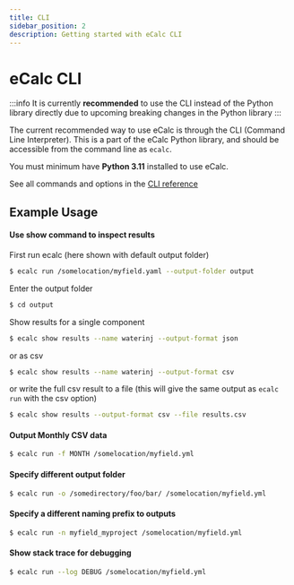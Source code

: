 ```yaml
---
title: CLI
sidebar_position: 2
description: Getting started with eCalc CLI
---
```

# eCalc CLI

:::info
It is currently **recommended** to use the CLI instead of the Python library directly due to upcoming breaking changes in the Python library
:::

The current recommended way to use eCalc is through the CLI (Command Line Interpreter). This is a part of the
eCalc Python library, and should be accessible from the command line as `ecalc`.

You must minimum have **Python 3.11** installed to use eCalc.

See all commands and options in the [CLI reference](/about/getting_started/cli/cli_reference.md)

## Example Usage

#### Use show command to inspect results

First run ecalc (here shown with default output folder)

~~~~~~~~bash
$ ecalc run /somelocation/myfield.yaml --output-folder output
~~~~~~~~

Enter the output folder

~~~~~~~~bash
$ cd output
~~~~~~~~

Show results for a single component

~~~~~~~~bash
$ ecalc show results --name waterinj --output-format json
~~~~~~~~

or as csv

~~~~~~~~bash
$ ecalc show results --name waterinj --output-format csv
~~~~~~~~

or write the full csv result to a file (this will give the same output as `ecalc run` with the csv option)

~~~~~~~~bash
$ ecalc show results --output-format csv --file results.csv
~~~~~~~~

#### Output Monthly CSV data
~~~~~~~~bash
$ ecalc run -f MONTH /somelocation/myfield.yml
~~~~~~~~

#### Specify different output folder
~~~~~~~~bash
$ ecalc run -o /somedirectory/foo/bar/ /somelocation/myfield.yml
~~~~~~~~

#### Specify a different naming prefix to outputs
~~~~~~~~bash
$ ecalc run -n myfield_myproject /somelocation/myfield.yml
~~~~~~~~

#### Show stack trace for debugging
~~~~~~~~bash
$ ecalc run --log DEBUG /somelocation/myfield.yml
~~~~~~~~
